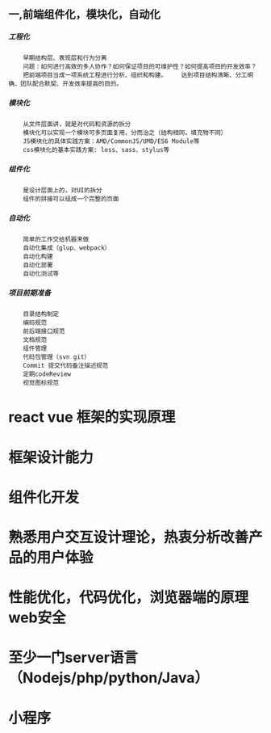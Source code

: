 ## 一,前端组件化，模块化，自动化
#####	工程化
		早期结构层、表现层和行为分离
		问题：如何进行高效的多人协作？如何保证项目的可维护性？如何提高项目的开发效率？
		把前端项目当成一项系统工程进行分析、组织和构建。    达到项目结构清晰、分工明确、团队配合默契、开发效率提高的目的。
#####	模块化
		从文件层面讲，就是对代码和资源的拆分 
		模块化可以实现一个模块可多页面复用，分而治之（结构相同，填充物不同）
		JS模块化的具体实践方案：AMD/CommonJS/UMD/ES6 Module等
		css模块化的基本实践方案: less、sass、stylus等
#####	组件化
		是设计层面上的，对UI的拆分
		组件的拼接可以组成一个完整的页面
#####	自动化
		简单的工作交给机器来做 
		自动化集成（glup、webpack）
		自动化构建
		自动化部署
		自动化测试等
#####	项目前期准备
		目录结构制定
		编码规范
		前后端接口规范
		文档规范
		组件管理
		代码包管理（svn git）
		Commit 提交代码备注描述规范
		定期codeReview
		视觉图标规范
# react vue 框架的实现原理
# 框架设计能力
# 组件化开发
# 熟悉用户交互设计理论，热衷分析改善产品的用户体验
# 性能优化，代码优化，浏览器端的原理    web安全
# 至少一门server语言（Nodejs/php/python/Java）
# 小程序
